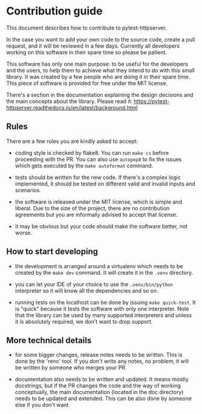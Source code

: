 # Contribution guide

This document describes how to contribute to pytest-httpserver.

In the case you want to add your own code to the source code, create a pull
request, and it will be reviewed in a few days. Currently all developers working
on this software in their spare time so please be patient.

This software has only one main purpose: to be useful for the developers and the
users, to help them to achieve what they intend to do with this small library.
It was created by a few people who are doing it in their spare time. This piece
of software is provided for free under the MIT license.

There's a section in the documentation explaining the design decisions and the main
concepts about the library. Please read it:
https://pytest-httpserver.readthedocs.io/en/latest/background.html


## Rules

There are a few rules you are kindly asked to accept:

* coding style is checked by flake8. You can run `make cs` before proceeding
  with the PR. You can also use `autopep8` to fix the issues which gets executed
  by the `make autoformat` command.

* tests should be written for the new code. If there's a complex logic
  implemented, it should be tested on different valid and invalid inputs and
  scenarios.

* the software is released under the MIT license, which is simple and liberal.
  Due to the size of the project, there are no contribution agreements but you
  are informally advised to accept that license.

* it may be obvious but your code should make the software better, not worse.

## How to start developing

* the development is arranged around a virtualenv which needs to be created by
  the `make dev` command. It will create it in the `.venv` directory.

* you can let your IDE of your choice to use the `.venv/bin/python` interpreter
  so it will know all the dependencies and so on.

* running tests on the localhost can be done by issuing `make quick-test`. It is
  "quick" because it tests the software with only one interpreter. Note that the
  library can be used by many supported interpreters and unless it is absolutely
  required, we don't want to drop support.

## More technical details

* for some bigger changes, release notes needs to be written. This is done by
  the 'reno' tool. If you don't write any notes, no problem, it will be written
  by someone who merges your PR.

* documentation also needs to be written and updated. It means mostly
  docstrings, but if the PR changes the code and the way of working
  conceptually, the main documentation (located in the doc directory) needs to
  be updated and extended. This can be also done by someone else if you don't
  want.
